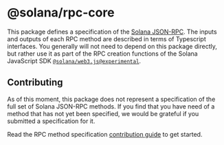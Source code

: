 # @solana/rpc-core

This package defines a specification of the [Solana JSON-RPC](https://docs.solana.com/api/http). The inputs and outputs of each RPC method are described in terms of Typescript interfaces. You generally will not need to depend on this package directly, but rather use it as part of the RPC creation functions of the Solana JavaScript SDK [`@solana/web3.js@experimental`](https://github.com/solana-labs/solana-web3.js/tree/master/packages/library).

## Contributing

As of this moment, this package does not represent a specification of the full set of Solana JSON-RPC methods. If you find that you have need of a method that has not yet been specified, we would be grateful if you submitted a specification for it.

Read the RPC method specification [contribution guide](https://github.com/solana-labs/solana-web3.js/issues/1278) to get started.
